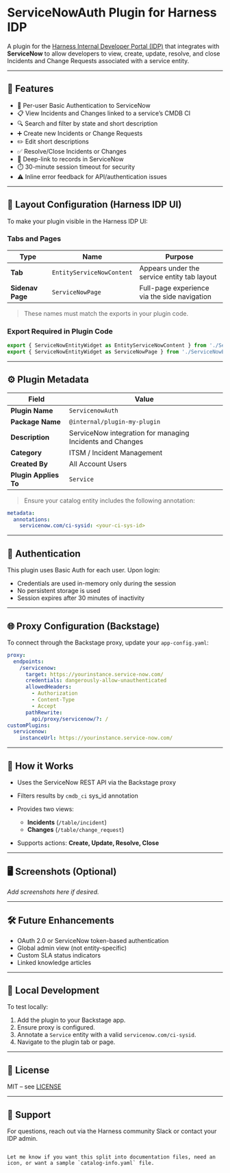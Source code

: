# ServiceNowAuth Plugin for Harness IDP

A plugin for the [Harness Internal Developer Portal (IDP)](https://developer.harness.io/docs/internal-developer-portal/) that integrates with **ServiceNow** to allow developers to view, create, update, resolve, and close Incidents and Change Requests associated with a service entity.

---

## 🚀 Features

- 🔐 Per-user Basic Authentication to ServiceNow
- 📋 View Incidents and Changes linked to a service’s CMDB CI
- 🔍 Search and filter by state and short description
- ➕ Create new Incidents or Change Requests
- ✏️ Edit short descriptions
- ✅ Resolve/Close Incidents or Changes
- 🔗 Deep-link to records in ServiceNow
- ⏱️ 30-minute session timeout for security
- ⚠️ Inline error feedback for API/authentication issues

---

## 🧩 Layout Configuration (Harness IDP UI)

To make your plugin visible in the Harness IDP UI:

### Tabs and Pages

| Type                | Name                     | Purpose                                           |
|---------------------|--------------------------|---------------------------------------------------|
| **Tab**             | `EntityServiceNowContent` | Appears under the service entity tab layout       |
| **Sidenav Page**    | `ServiceNowPage`          | Full-page experience via the side navigation      |

> These names must match the exports in your plugin code.

### Export Required in Plugin Code

```ts
export { ServiceNowEntityWidget as EntityServiceNowContent } from './ServiceNowEntityWidget';
export { ServiceNowEntityWidget as ServiceNowPage } from './ServiceNowEntityWidget';
````

---

## ⚙️ Plugin Metadata

| Field                 | Value                                                     |
| --------------------- | --------------------------------------------------------- |
| **Plugin Name**       | `ServicenowAuth`                                          |
| **Package Name**      | `@internal/plugin-my-plugin`                              |
| **Description**       | ServiceNow integration for managing Incidents and Changes |
| **Category**          | ITSM / Incident Management                                |
| **Created By**        | All Account Users                                         |
| **Plugin Applies To** | `Service`                                                 |

> Ensure your catalog entity includes the following annotation:

```yaml
metadata:
  annotations:
    servicenow.com/ci-sysid: <your-ci-sys-id>
```

---

## 🔐 Authentication

This plugin uses Basic Auth for each user. Upon login:

* Credentials are used in-memory only during the session
* No persistent storage is used
* Session expires after 30 minutes of inactivity

---

## 🌐 Proxy Configuration (Backstage)

To connect through the Backstage proxy, update your `app-config.yaml`:

```yaml
proxy:
  endpoints:
    /servicenow:
      target: https://yourinstance.service-now.com/
      credentials: dangerously-allow-unauthenticated
      allowedHeaders:
        - Authorization
        - Content-Type
        - Accept
      pathRewrite:
        api/proxy/servicenow/?: /
customPlugins:
  servicenow:
    instanceUrl: https://yourinstance.service-now.com/
```

---

## 🧠 How it Works

* Uses the ServiceNow REST API via the Backstage proxy
* Filters results by `cmdb_ci` sys\_id annotation
* Provides two views:

  * **Incidents** (`/table/incident`)
  * **Changes** (`/table/change_request`)
* Supports actions: **Create, Update, Resolve, Close**

---

## 🖥 Screenshots (Optional)

*Add screenshots here if desired.*

---

## 🛠 Future Enhancements

* OAuth 2.0 or ServiceNow token-based authentication
* Global admin view (not entity-specific)
* Custom SLA status indicators
* Linked knowledge articles

---

## 🧪 Local Development

To test locally:

1. Add the plugin to your Backstage app.
2. Ensure proxy is configured.
3. Annotate a `Service` entity with a valid `servicenow.com/ci-sysid`.
4. Navigate to the plugin tab or page.

---

## 📃 License

MIT – see [LICENSE](./LICENSE)

---

## 🙋 Support

For questions, reach out via the Harness community Slack or contact your IDP admin.

```

Let me know if you want this split into documentation files, need an icon, or want a sample `catalog-info.yaml` file.
```
